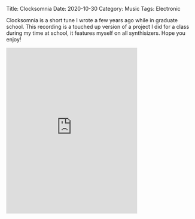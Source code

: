 Title: Clocksomnia
Date: 2020-10-30
Category: Music
Tags: Electronic

Clocksomnia is a short tune I wrote a few years ago while in graduate school. This recording is a touched up version of a project I did for a class during my time at school, it features myself on all synthisizers. Hope you enjoy!

<iframe style="border: 0; width: 350px; height: 442px;" src="https://bandcamp.com/EmbeddedPlayer/track=2676597959/size=large/bgcol=ffffff/linkcol=0687f5/tracklist=false/transparent=true/" seamless><a href="https://jeffkrol.bandcamp.com/track/clocksomnia">Clocksomnia by Jeff Krol</a></iframe>